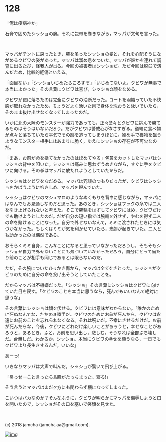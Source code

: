 # 128

「俺は疫病神か」  

石膏で固めたシッショの腕。それに包帯を巻きながら，マッパが文句を言った。  

<br>  

マッパがテントに戻ったとき，腕を吊ったシッショの姿と，それを心配そうにながめるクビワの姿があった。マッパは溜め息をついた。マッパが誰かを連れて調査に出るたび，怪我人が出る。今回の被害者はシッショだ。ただ今回は脱臼で済んだため，比較的軽傷といえる。  

「面目ない」「シッショいじめたらころすぞ」「いじめてないよ。クビワが無事で本当によかった」その言葉にクビワは喜び，シッショの顔をなめる。  

クビワが罠に落ちたのは完全にクビワの油断だった。コートを羽織っていた不快感が取れなかったため，ちょうどよく湧いた泉で身体を洗おうと泳いでいたら，そのまま抜け出せなくなってしまったのだ。  

いかに北の大陸のモンスターが強力であっても，正々堂々とクビワに挑んで勝てるものはそうはいないだろう。だがクビワは警戒心がなさすぎる。道端に食べ物が点々と落ちていたら平気でその跡を追ってしまうほどに。搦め手で獲物を狙うようなモンスター相手にはあまりに脆く，ゆえにシッショの存在が不可欠なのだ。  

「まあ，お前が命を捨てなかったのはほめてやる」包帯をカットしたマッパはシッショの背中を叩いた。シッショは痛みに思わずうめきながら，すぐに手をクビワに向ける。その拳はマッパに放たれようとしていたからだ。  

シッショはクビワをなだめる。マッパは冗談のつもりだったが，クビワはシッショをかばうように抱きしめ，マッパを睨んでいた。  

シッショはクビワのマシュマロのようなぬくもりを背中に感じながら，マッパにはなんでもお見通しなのだと思った。あのとき，シッショはフックの糸では二人を引き上げられないと考えた。そこで腕輪をはずしてクビワにはめ，クビワだけでも助けようとしたのだ。だが自分の短い指では腕輪を外せず，やむを得ず二人の命を賭けることになった。自分で外せないなんて，ミミに渡されたときには気づかなかった。もしくはミミが気を利かせていたら，悲劇が起きていた。二人とも助かったのは偶然である。  

おそらくミミ自身，こんなことになると思っていなかっただろうし，そもそもシッショが自力で外せないことにも気づいていなかっただろう。自分にとって当たり前のことが相手も同じであるとは限らないのだ。  

ただ，その腕についたひっかき傷から，マッパは全てをさとった。シッショがクビワのために自分の命を投げ出そうとしていたことを。  

だからマッパは不機嫌だった。「シッショ」その言葉にシッショはクビワに向けていた目を戻す。「クビワのことを本当に思うなら，死んでもいいなんて絶対に思うな」  

その言葉にシッショは顔を伏せる。クビワには意味がわからない。「誰かのために死ぬなんてな，ただの身勝手だ。クビワのためにお前が死んだら，クビワは永遠にお前のことを忘れられなくなる。それは呪いだ。不幸にさせるだけだ。お前が死んだらな，今後，クビワにどれだけ楽しいことがあろうと，幸せなことがあろうと，あるとき，ふと，お前を思い出し，悲しむ。そうなれば全部ぶち壊しだ。台無しだ。わかるか，シッショ。本当にクビワの幸せを願うなら，一日でもクビワより長生きするんだ。いいな」  

あーっ!  

いきなりマッパは大声で叫んだ。シッショが驚いて飛び上がる。  

「臭っせーこと言ったら鳥肌がたっちまった。寝る!」  

そう言うとマッパはまだ夕方にも関わらず横になってしまった。  

こいつはバカなのか？そんなふうに，クビワが明らかにマッパを侮辱しようと口を開いたので，シッショがその口を塞いで笑顔を見せた。  

<br>  
<br>  
(c) 2018 jamcha (jamcha.aa@gmail.com).  

[![img](http://i.creativecommons.org/l/by-nc-sa/4.0/88x31.png)](http://creativecommons.org/licenses/by-nc-sa/4.0/deed)
